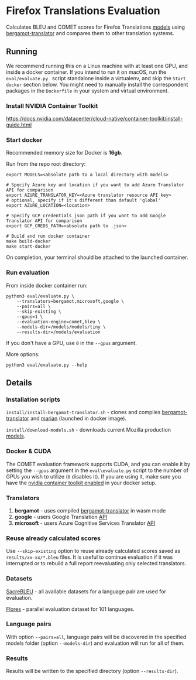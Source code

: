 # Firefox Translations Evaluation
Calculates BLEU and COMET scores for Firefox Translations [models](https://github.com/mozilla/firefox-translations-models)
using [bergamot-translator](https://github.com/mozilla/bergamot-translator) and compares them to other translation systems.

## Running

We recommend running this on a Linux machine with at least one GPU, and inside a docker container. 
If you intend to run it on macOS, run the `eval/evaluate.py ` script standalone inside a virtualenv, and skip the `Start docker` section below. 
You might need to manually install the correspondent packages in the `Dockerfile` in your system and virtual environment.

### Install NVIDIA Container Toolkit

https://docs.nvidia.com/datacenter/cloud-native/container-toolkit/install-guide.html

### Start docker
Recommended memory size for Docker is **16gb**.

Run from the repo root directory:
```
export MODELS=<absolute path to a local directory with models>

# Specify Azure key and location if you want to add Azure Translator API for comparison
export AZURE_TRANSLATOR_KEY=<Azure translator resource API key>
# optional, specify if it's different than default 'global'
export AZURE_LOCATION=<location>

# Specify GCP credentials json path if you want to add Google Translator API for comparison
export GCP_CREDS_PATH=<absolute path to .json>

# Build and run docker container
make build-docker
make start-docker
```

On completion, your terminal should be attached to the launched container.

### Run evaluation
From inside docker container run:
```
python3 eval/evaluate.py \
    --translators=bergamot,microsoft,google \
    --pairs=all \
    --skip-existing \
    --gpus=1 \
    --evaluation-engine=comet,bleu \
    --models-dir=/models/models/tiny \
    --results-dir=/models/evaluation
```

If you don't have a GPU, use `0` in the `--gpus` argument.

More options:
```
python3 eval/evaluate.py --help
```

## Details
### Installation scripts
`install/install-bergamot-translator.sh` - clones and compiles [bergamot-translator](https://github.com/mozilla/bergamot-translator) and [marian](https://github.com/marian-nmt/marian-dev) (launched in docker image).

`install/download-models.sh` - downloads current Mozilla production [models](https://github.com/mozilla/firefox-translations-models).

### Docker & CUDA
The COMET evaluation framework supports CUDA, and you can enable it by setting the `--gpus` argument in the `eval\evaluate.py` script to the number of GPUs you wish to utilize (`0` disables it).
If you are using it, make sure you have the [nvidia container toolkit enabled](https://docs.nvidia.com/datacenter/cloud-native/container-toolkit/install-guide.html#docker) in your docker setup.

### Translators
1. **bergamot** - uses compiled [bergamot-translator](https://github.com/mozilla/bergamot-translator) in wasm mode
2. **google** - users Google Translation [API](https://cloud.google.com/translate)
3. **microsoft** - users Azure Cognitive Services Translator [API](https://azure.microsoft.com/en-us/services/cognitive-services/translator/)

### Reuse already calculated scores
Use `--skip-existing` option to reuse already calculated scores saved as `results/xx-xx/*.bleu` files.
It is useful to continue evaluation if it was interrupted
or to rebuild a full report reevaluating only selected translators.

### Datasets
[SacreBLEU](https://github.com/mjpost/sacrebleu) - all available datasets for a language pair are used for evaluation.

[Flores](https://github.com/facebookresearch/flores) - parallel evaluation dataset for 101 languages.

### Language pairs
With option `--pairs=all`, language pairs will be discovered
in the specified models folder (option `--models-dir`)
and evaluation will run for all of them.

### Results
Results will be written to the specified directory (option `--results-dir`).
